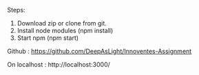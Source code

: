 Steps:

1. Download zip or clone from git.
2. Install node modules (npm install)
3. Start npm (npm start)

Github : https://github.com/DeepAsLight/Innoventes-Assignment

On localhost : http://localhost:3000/
